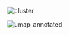 ![cluster](https://github.com/kris96tian/sc-RNAseq_analysis/assets/92834350/71866f36-90e6-47f4-9f2f-cec3b4823f32)

![umap_annotated](https://github.com/kris96tian/sc-RNAseq_analysis/assets/92834350/7928d5ce-140c-40d3-a3e3-37498887e0b1)
